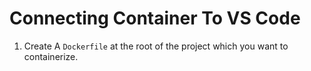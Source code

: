 # Connecting Container To VS Code

1. Create A `Dockerfile` at the root of the project which you want to containerize.
